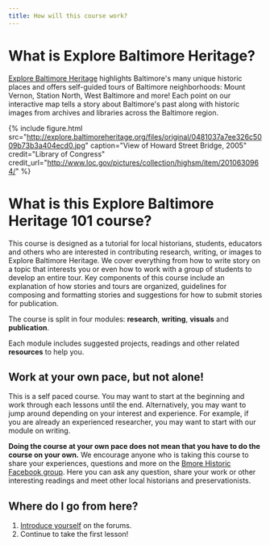 ```yaml
---
title: How will this course work?
---
```



# What is Explore Baltimore Heritage?

[Explore Baltimore Heritage](http://explore.baltimoreheritage.org) highlights Baltimore's many unique historic places and offers self-guided tours of Baltimore neighborhoods: Mount Vernon, Station North, West Baltimore and more! Each point on our interactive map tells a story about Baltimore's past along with historic images from archives and libraries across the Baltimore region.

{% include figure.html src="http://explore.baltimoreheritage.org/files/original/0481037a7ee326c5009b73b3a404ecd0.jpg" caption="View of Howard Street Bridge, 2005" credit="Library of Congress" credit_url="http://www.loc.gov/pictures/collection/highsm/item/2010630964/" %}

# What is this Explore Baltimore Heritage 101 course?

This course is designed as a tutorial for local historians, students, educators and others who are interested in contributing research, writing, or images to Explore Baltimore Heritage. We cover everything from how to write story on a topic that interests you or even how to work with a group of students to develop an entire tour. Key components of this course include an explanation of how stories and tours are organized, guidelines for composing and formatting stories and suggestions for how to submit stories for publication.

The course is split in four modules: **research**, **writing**, **visuals** and **publication**.

Each module includes suggested projects, readings and other related **resources** to help you.

## Work at your own pace, but not alone!

This is a self paced course. You may want to start at the beginning and work through each lessons until the end. Alternatively, you may want to jump around depending on your interest and experience. For example, if you are already an experienced researcher, you may want to start with our module on writing.

**Doing the course at your own pace does not mean that you have to do the course on your own.** We encourage anyone who is taking this course to share your experiences, questions and more on the [Bmore Historic Facebook group](http://facebook.com/groups/bmorehistoric/). Here you can ask any question, share your work or other interesting readings and meet other local historians and preservationists.

## Where do I go from here?

1. [Introduce yourself]({{site.baseurl}}/modules/start/introduce-yourself/) on the forums.
2. Continue to take the first lesson!
